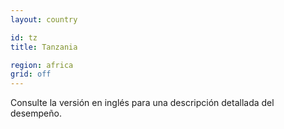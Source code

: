 ```yaml
---
layout: country

id: tz
title: Tanzania

region: africa
grid: off
---
```


Consulte la versión en inglés para una descripción detallada del desempeño.
